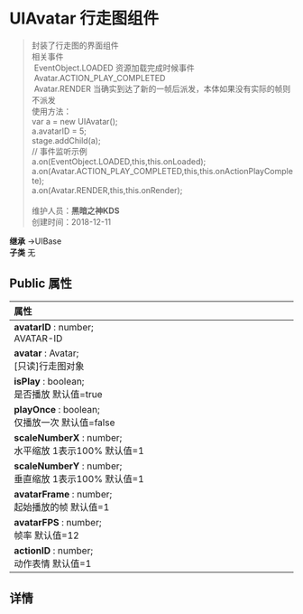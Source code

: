 # UIAvatar 行走图组件
>封装了行走图的界面组件<br>相关事件<br>&nbsp;EventObject.LOADED 资源加载完成时候事件<br>&nbsp;Avatar.ACTION_PLAY_COMPLETED<br>&nbsp;Avatar.RENDER 当确实到达了新的一帧后派发，本体如果没有实际的帧则不派发<br>使用方法：<br>var a = new UIAvatar();<br>a.avatarID = 5;<br>stage.addChild(a);<br>// 事件监听示例<br>a.on(EventObject.LOADED,this,this.onLoaded);<br>a.on(Avatar.ACTION_PLAY_COMPLETED,this,this.onActionPlayComplete);<br>a.on(Avatar.RENDER,this,this.onRender);<br><br>
>维护人员：**黑暗之神KDS**  
>创建时间：2018-12-11

**继承**  →UIBase<br>
**子类**  无<br>
## **Public 属性**
|<div style="width:1000px;text-align:left">属性</div>   |
| ---  |
| **avatarID** : number;<br>AVATAR-ID  |
| **avatar** : Avatar;<br>[只读]行走图对象  |
| **isPlay** : boolean;<br>是否播放 默认值=true  |
| **playOnce** : boolean;<br>仅播放一次 默认值=false  |
| **scaleNumberX** : number;<br>水平缩放 1表示100% 默认值=1  |
| **scaleNumberY** : number;<br>垂直缩放 1表示100% 默认值=1  |
| **avatarFrame** : number;<br>起始播放的帧 默认值=1  |
| **avatarFPS** : number;<br>帧率 默认值=12  |
| **actionID** : number;<br>动作表情 默认值=1  |



## 详情





